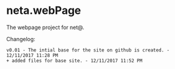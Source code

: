 # neta.webPage
The webpage project for net@.

Changelog:

    v0.01 - The intial base for the site on github is created. - 12/11/2017 11:28 PM
    + added files for base site. - 12/11/2017 11:52 PM 
